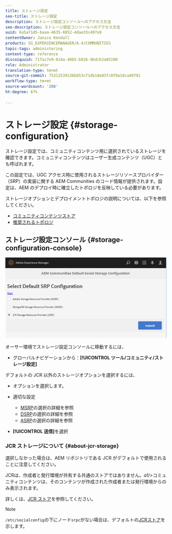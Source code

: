 ```yaml
---
title: ストレージ設定
seo-title: ストレージ設定
description: ストレージ設定コンソールへのアクセス方法
seo-description: ストレージ設定コンソールへのアクセス方法
uuid: 6a5a71d5-6aaa-4635-8852-4dae33c497a9
contentOwner: Janice Kendall
products: SG_EXPERIENCEMANAGER/6.4/COMMUNITIES
topic-tags: administering
content-type: reference
discoiquuid: 71fac7e9-814a-48b5-b816-9bdcb2a05190
role: Administrator
translation-type: tm+mt
source-git-commit: 75312539136bb53cf1db1de03fc0f9a1dca49791
workflow-type: tm+mt
source-wordcount: '208'
ht-degree: 67%

---
```



# ストレージ設定 {#storage-configuration}

ストレージ設定では、コミュニティコンテンツ用に選択されているストレージを確認できます。コミュニティコンテンツはユーザー生成コンテンツ（UGC）とも呼ばれます。

この設定では、UGC アクセス時に使用されるストレージリソースプロバイダー（SRP）の実装に関する AEM Communities のコード情報が提供されます。設定は、AEM のデプロイ時に確立したトポロジを反映している必要があります。

ストレージオプションとデプロイメントトポロジの説明については、以下を参照してください。

* [コミュニティコンテンツストア](working-with-srp.md)
* [推奨されるトポロジ](topologies.md)

## ストレージ設定コンソール  {#storage-configuration-console}

![chlimage_1-188](assets/chlimage_1-188.png)

オーサー環境でストレージ設定コンソールに移動するには、

* グローバルナビゲーションから：**[!UICONTROL ツール/コミュニティ/ストレージ設定]**

デフォルトの JCR 以外のストレージオプションを選択するには、

* オプションを選択します。
* 適切な設定

   * [MSRP](msrp.md#select-msrp)の選択の詳細を参照
   * [DSRP](dsrp.md#select-dsrp)の選択の詳細を参照
   * [ASRP](asrp.md#select-asrp)の選択の詳細を参照

* **[!UICONTROL 送信]**&#x200B;を選択

### JCR ストレージについて {#about-jcr-storage}

選択しなかった場合は、AEM リポジトリである JCR がデフォルトで使用されることに注意してください。

JCRは、作成者と発行環境が共有する共通のストアではありません。*a1/>*&#x200B;コミュニティコンテンツは、そのコンテンツが作成された作成者または発行環境からのみ表示されます。

詳しくは、[JCR ストア](jsrp.md)を参照してください。

>[!NOTE]
>
>`/etc/socialconfig`の下にノード`srpc`がない場合は、デフォルトの[JCRストア](jsrp.md)を示します。

